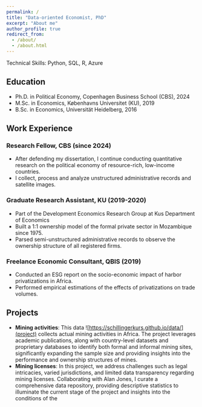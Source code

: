 ```yaml
---
permalink: /
title: "Data-oriented Economist, PhD"
excerpt: "About me"
author_profile: true
redirect_from: 
  - /about/
  - /about.html
---
```



Technical Skills: Python, SQL, R, Azure


## Education

- Ph.D. in Political Economy, Copenhagen Business School (CBS), 2024
- M.Sc. in Economics, Københavns Universitet (KU), 2019
- B.Sc. in Economics, Universität Heidelberg, 2016

## Work Experience

### Research Fellow, CBS  (since 2024)

- After defending my dissertation, I continue conducting quantitative research on the political economy of resource-rich, low-income countries.
-  I collect, process and analyze unstructured administrative records and
satellite images.



### Graduate Research Assistant, KU (2019-2020)

- Part of the Development Economics Research Group at Kus Department of Economics
- Built a 1:1 ownership model of the formal private sector in Mozambique since 1975.
- Parsed semi-unstructured administrative records to observe the ownership structure of all registered firms.

### Freelance Economic Consultant, QBIS (2019)

- Conducted an ESG report on the socio-economic impact of harbor privatizations in Africa.
- Performed empirical estimations of the effects of privatizations on trade volumes.


## Projects

- **Mining activities**: This data ![https://schillingerkurs.github.io/data/](project) collects actual mining activities in Africa. The project leverages academic publications, along with country-level datasets and proprietary databases to identify both formal and informal mining sites, significantly expanding the sample size and providing insights into the performance and ownership structures of mines.
- **Mining licenses**: In this project, we address challenges such as legal intricacies, varied jurisdictions, and limited data transparency regarding mining licenses. Collaborating with Alan Jones, I curate a comprehensive data repository, providing descriptive statistics to illuminate the current stage of the project and insights into the conditions of the 



